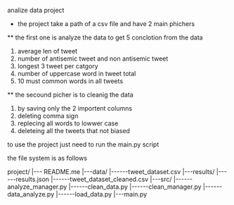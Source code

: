 analize data project


* the project take a path of a csv file and have 2 main phichers 

** the first one is analyze the data to get 5 conclotion from the data 
1. average len of tweet 
2. number of antisemic tweet and non antisemic tweet
3. longest 3 tweet per catgory
4. number of uppercase word in tweet total
5. 10 must common words in all tweets

** the secound picher is to cleanig the data
1. by saving only the 2 importent columns
2. deleting comma sign
3. replecing all words to lowwer case
4. deleteing all the tweets that not biased

to use the project just need to run the main.py script


the file system is as follows

project/
|--- README.me
|---data/
|------tweet_dataset.csv
|---results/
|------results.json
|------tweet_dataset_cleaned.csv
|---src/
|------analyze_manager.py
|------clean_data.py
|------clean_manager.py
|------data_analyze.py
|------load_data.py
|---main.py
